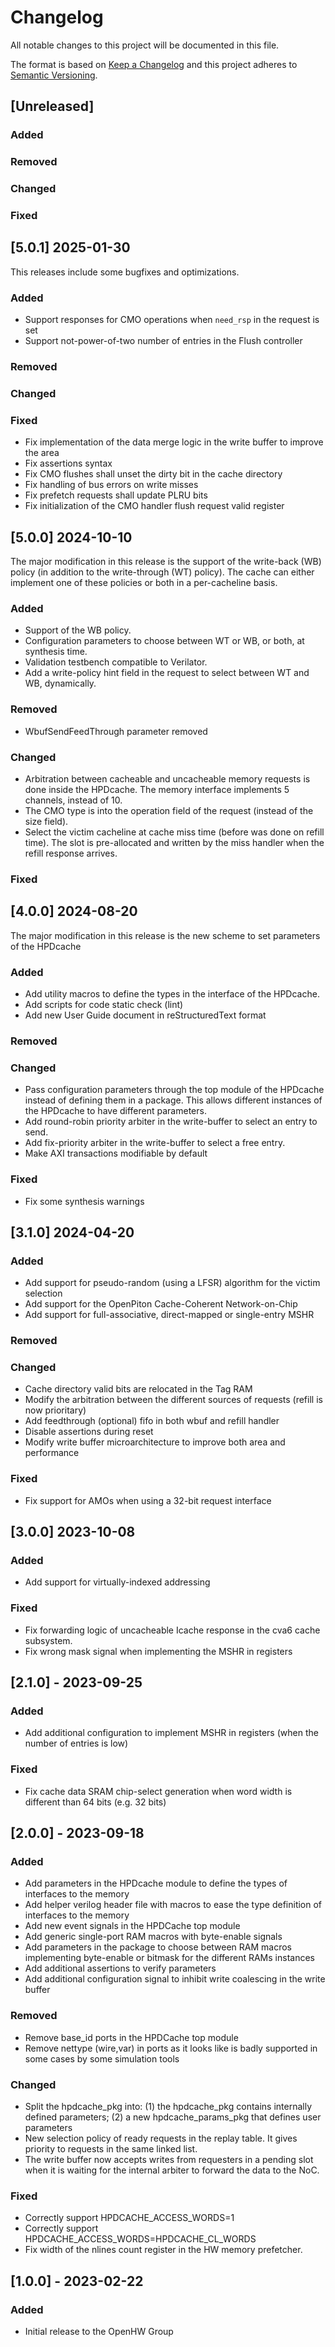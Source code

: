 # Changelog
All notable changes to this project will be documented in this file.

The format is based on [Keep a Changelog](http://keepachangelog.com/en/1.0.0/)
and this project adheres to [Semantic Versioning](http://semver.org/spec/v2.0.0.html).

## [Unreleased]

### Added

### Removed

### Changed

### Fixed

## [5.0.1] 2025-01-30

This releases include some bugfixes and optimizations.

### Added

- Support responses for CMO operations when ``need_rsp`` in the request is set
- Support not-power-of-two number of entries in the Flush controller

### Removed

### Changed

### Fixed

- Fix implementation of the data merge logic in the write buffer to improve the area
- Fix assertions syntax
- Fix CMO flushes shall unset the dirty bit in the cache directory
- Fix handling of bus errors on write misses
- Fix prefetch requests shall update PLRU bits
- Fix initialization of the CMO handler flush request valid register

## [5.0.0] 2024-10-10

The major modification in this release is the support of the write-back (WB) policy (in
addition to the write-through (WT) policy). The cache can either implement one of these
policies or both in a per-cacheline basis.

### Added

- Support of the WB policy.
- Configuration parameters to choose between WT or WB, or both, at synthesis time.
- Validation testbench compatible to Verilator.
- Add a write-policy hint field in the request to select between WT and WB, dynamically.

### Removed

- WbufSendFeedThrough parameter removed

### Changed

- Arbitration between cacheable and uncacheable memory requests is done inside the
  HPDcache. The memory interface implements 5 channels, instead of 10.
- The CMO type is into the operation field of the request (instead of the size field).
- Select the victim cacheline at cache miss time (before was done on refill time). The
  slot is pre-allocated and written by the miss handler when the refill response arrives.

### Fixed

## [4.0.0] 2024-08-20

The major modification in this release is the new scheme to set parameters of the HPDcache

### Added

- Add utility macros to define the types in the interface of the HPDcache.
- Add scripts for code static check (lint)
- Add new User Guide document in reStructuredText format

### Removed

### Changed

- Pass configuration parameters through the top module of the HPDcache instead of
  defining them in a package. This allows different instances of the HPDcache to have
  different parameters.
- Add round-robin priority arbiter in the write-buffer to select an entry to send.
- Add fix-priority arbiter in the write-buffer to select a free entry.
- Make AXI transactions modifiable by default

### Fixed

- Fix some synthesis warnings

## [3.1.0] 2024-04-20

### Added

- Add support for pseudo-random (using a LFSR) algorithm for the victim selection
- Add support for the OpenPiton Cache-Coherent Network-on-Chip
- Add support for full-associative, direct-mapped or single-entry MSHR

### Removed

### Changed

- Cache directory valid bits are relocated in the Tag RAM
- Modify the arbitration between the different sources of requests (refill is now prioritary)
- Add feedthrough (optional) fifo in both wbuf and refill handler
- Disable assertions during reset
- Modify write buffer microarchitecture to improve both area and performance

### Fixed

- Fix support for AMOs when using a 32-bit request interface

## [3.0.0] 2023-10-08

### Added

- Add support for virtually-indexed addressing

### Fixed

- Fix forwarding logic of uncacheable Icache response in the cva6 cache subsystem.
- Fix wrong mask signal when implementing the MSHR in registers

## [2.1.0] - 2023-09-25

### Added

- Add additional configuration to implement MSHR in registers (when the number
  of entries is low)

### Fixed

- Fix cache data SRAM chip-select generation when word width is different than
  64 bits (e.g. 32 bits)

## [2.0.0] - 2023-09-18

### Added

- Add parameters in the HPDcache module to define the types of interfaces to
  the memory
- Add helper verilog header file with macros to ease the type definition of
  interfaces to the memory
- Add new event signals in the HPDCache top module
- Add generic single-port RAM macros with byte-enable signals
- Add parameters in the package to choose between RAM macros implementing
  byte-enable or bitmask for the different RAMs instances
- Add additional assertions to verify parameters
- Add additional configuration signal to inhibit write coalescing in the write
  buffer

### Removed

- Remove base_id ports in the HPDCache top module
- Remove nettype (wire,var) in ports as it looks like is badly supported in
  some cases by some simulation tools

### Changed

- Split the hpdcache_pkg into: (1) the hpdcache_pkg contains internally defined
  parameters; (2) a new hpdcache_params_pkg that defines user parameters
- New selection policy of ready requests in the replay table. It gives priority
  to requests in the same linked list.
- The write buffer now accepts writes from requesters in a pending slot when it
  is waiting for the internal arbiter to forward the data to the NoC.

### Fixed

- Correctly support HPDCACHE_ACCESS_WORDS=1
- Correctly support HPDCACHE_ACCESS_WORDS=HPDCACHE_CL_WORDS
- Fix width of the nlines count register in the HW memory prefetcher.

## [1.0.0] - 2023-02-22

### Added
- Initial release to the OpenHW Group
